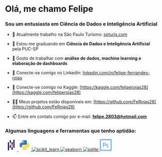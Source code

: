 <h1 align="left">Olá, me chamo Felipe</h1>
<h3 align="left">Sou um entusiasta em Ciência de Dados e Inteligência Artificial</h3>

- 🔭 Atualmente trabalho na São Paulo Turismo: [spturis.com](spturis.com)

- 📔 Estou me graduando em **Ciência de Dados e Inteligência Artificial** pela PUC-SP

- 🌱 Gosto de trabalhar com **análise de dados, machine learning e elaboração de dashboards**

- 💬 Conecte-se comigo no LinkedIn: [linkedin.com/in/felipe-fernandes-rojas](linkedin.com/in/felipe-fernandes-rojas)

- 💬 Conecte-se comigo no Kaggle: [https://kaggle.com/feliperojas28](https://kaggle.com/feliperojas28)

- 👨‍💻 Meus projetos estão disponíveis em: [https://github.com/FeRojas28](https://github.com/FeRojas28)

- 📫 Entre em contato comigo por e-mail: **felipe.2803@hotmail.com**

<h3 align="left">Algumas linguagens e ferramentas que tenho aptidão:</h3>
<p align="left"> <a href="https://pandas.pydata.org/" target="_blank" rel="noreferrer"> <img src="https://raw.githubusercontent.com/devicons/devicon/2ae2a900d2f041da66e950e4d48052658d850630/icons/pandas/pandas-original.svg" alt="pandas" width="40" height="40"/> </a>  <a href="https://www.python.org" target="_blank" rel="noreferrer"> <img src="https://raw.githubusercontent.com/devicons/devicon/master/icons/python/python-original.svg" alt="python" width="40" height="40"/> </a> <a href="https://scikit-learn.org/" target="_blank" rel="noreferrer"> <img src="https://upload.wikimedia.org/wikipedia/commons/0/05/Scikit_learn_logo_small.svg" alt="scikit_learn" width="40" height="40"/> </a> <a href="https://seaborn.pydata.org/" target="_blank" rel="noreferrer"> <img src="https://seaborn.pydata.org/_images/logo-mark-lightbg.svg" alt="seaborn" width="40" height="40"/> </a> <a href="https://www.sqlite.org/" target="_blank" rel="noreferrer"> <img src="https://www.vectorlogo.zone/logos/sqlite/sqlite-icon.svg" alt="sqlite" width="40" height="40"/> </a> <a href="https://www.photoshop.com/en" target="_blank" rel="noreferrer"> <img src="https://raw.githubusercontent.com/devicons/devicon/master/icons/photoshop/photoshop-line.svg" alt="photoshop" width="40" height="40"/> </a> </p>
